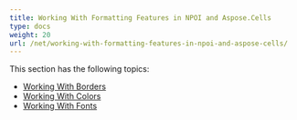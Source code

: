 ```yaml
---
title: Working With Formatting Features in NPOI and Aspose.Cells
type: docs
weight: 20
url: /net/working-with-formatting-features-in-npoi-and-aspose-cells/
---
```


This section has the following topics:

- [Working With Borders](/cells/net/working-with-borders/)
- [Working With Colors](/cells/net/working-with-colors/)
- [Working With Fonts](/cells/net/working-with-fonts/)
